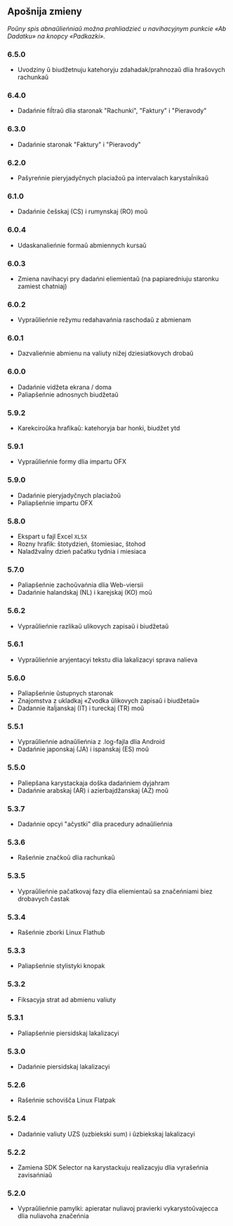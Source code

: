 ## Apošnija zmieny

_Poŭny spis abnaŭlieńniaŭ možna prahliadzieć u navihacyjnym punkcie «Ab Dadatku» na knopcy «Padkazki»._

### 6.5.0
- Uvodziny ŭ biudžetnuju katehoryju zdahadak/prahnozaŭ dlia hrašovych rachunkaŭ

### 6.4.0
- Dadańnie fiĺtraŭ dlia staronak "Rachunki", "Faktury" i "Pieravody"

### 6.3.0
- Dadańnie staronak "Faktury" i "Pieravody"

### 6.2.0
- Pašyreńnie pieryjadyčnych placiažoŭ pa intervalach karystaĺnikaŭ

### 6.1.0
- Dadańnie češskaj (CS) i rumynskaj (RO) moŭ

### 6.0.4
- Udaskanalieńnie formaŭ abmiennych kursaŭ

### 6.0.3
- Zmiena navihacyi pry dadańni eliemientaŭ (na papiaredniuju staronku zamiest chatniaj)

### 6.0.2
- Vypraŭlieńnie režymu redahavańnia raschodaŭ z abmienam

### 6.0.1
- Dazvalieńnie abmienu na valiuty nižej dziesiatkovych drobaŭ

### 6.0.0
- Dadańnie vidžeta ekrana / doma
- Paliapšeńnie adnosnych biudžetaŭ

### 5.9.2
- Karekciroŭka hrafikaŭ: katehoryja bar honki, biudžet ytd

### 5.9.1
- Vypraŭlieńnie formy dlia impartu OFX

### 5.9.0
- Dadańnie pieryjadyčnych placiažoŭ
- Paliapšeńnie impartu OFX

### 5.8.0
- Ekspart u fajl Excel `XLSX`
- Rozny hrafik: štotydzień, štomiesiac, štohod
- Naladžvaĺny dzień pačatku tydnia i miesiaca

### 5.7.0
- Paliapšeńnie zachoŭvańnia dlia Web-viersii
- Dadańnie halandskaj (NL) i karejskaj (KO) moŭ

### 5.6.2
- Vypraŭlieńnie razlikaŭ ulikovych zapisaŭ i biudžetaŭ

### 5.6.1
- Vypraŭlieńnie aryjentacyi tekstu dlia lakalizacyi sprava nalieva

### 5.6.0
- Paliapšeńnie ŭstupnych staronak
- Znajomstva z ukladkaj «Zvodka ŭlikovych zapisaŭ i biudžetaŭ»
- Dadannie itaĺjanskaj (IT) i tureckaj (TR) moŭ

### 5.5.1
- Vypraŭlieńnie adnaŭlieńnia z .log-fajla dlia Android
- Dadańnie japonskaj (JA) i ispanskaj (ES) moŭ

### 5.5.0
- Paliepšana karystackaja doška dadańniem dyjahram
- Dadańnie arabskaj (AR) i azierbajdžanskaj (AZ) moŭ

### 5.3.7
- Dadańnie opcyi "ačystki" dlia pracedury adnaŭlieńnia

### 5.3.6
- Rašeńnie značkoŭ dlia rachunkaŭ

### 5.3.5
- Vypraŭlieńnie pačatkovaj fazy dlia eliemientaŭ sa značeńniami biez drobavych častak

### 5.3.4
- Rašeńnie zborki Linux Flathub

### 5.3.3
- Paliapšeńnie stylistyki knopak

### 5.3.2
- Fiksacyja strat ad abmienu valiuty

### 5.3.1
- Paliapšeńnie piersidskaj lakalizacyi

### 5.3.0
- Dadańnie piersidskaj lakalizacyi

### 5.2.6
- Rašeńnie schovišča Linux Flatpak

### 5.2.4
- Dadańnie valiuty UZS (uzbiekski sum) i ŭzbiekskaj lakalizacyi

### 5.2.2
- Zamiena SDK Selector na karystackuju realizacyju dlia vyrašeńnia zavisańniaŭ

### 5.2.0
- Vypraŭlieńnie pamylki: apieratar nuliavoj pravierki vykarystoŭvajecca dlia nuliavoha značeńnia
